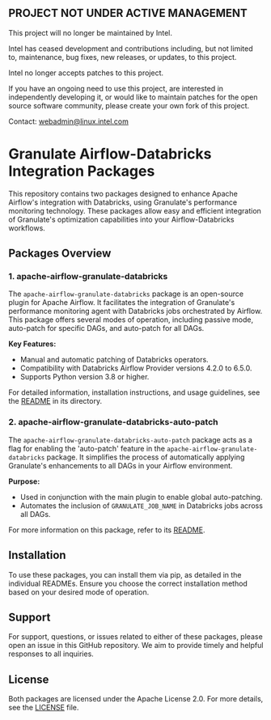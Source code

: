 ## PROJECT NOT UNDER ACTIVE MANAGEMENT

This project will no longer be maintained by Intel.

Intel has ceased development and contributions including, but not limited to, maintenance, bug fixes, new releases, or updates, to this project.  

Intel no longer accepts patches to this project.

If you have an ongoing need to use this project, are interested in independently developing it, or would like to maintain patches for the open source software community, please create your own fork of this project.  

Contact: webadmin@linux.intel.com
# Granulate Airflow-Databricks Integration Packages

This repository contains two packages designed to enhance Apache Airflow's integration with Databricks, using Granulate's performance monitoring technology. These packages allow easy and efficient integration of Granulate's optimization capabilities into your Airflow-Databricks workflows.

## Packages Overview

### 1. apache-airflow-granulate-databricks

The `apache-airflow-granulate-databricks` package is an open-source plugin for Apache Airflow. It facilitates the integration of Granulate's performance monitoring agent with Databricks jobs orchestrated by Airflow. This package offers several modes of operation, including passive mode, auto-patch for specific DAGs, and auto-patch for all DAGs.

**Key Features:**
- Manual and automatic patching of Databricks operators.
- Compatibility with Databricks Airflow Provider versions 4.2.0 to 6.5.0.
- Supports Python version 3.8 or higher.

For detailed information, installation instructions, and usage guidelines, see the [README](./apache-airflow-granulate-databricks/README.md) in its directory.

### 2. apache-airflow-granulate-databricks-auto-patch

The `apache-airflow-granulate-databricks-auto-patch` package acts as a flag for enabling the 'auto-patch' feature in the `apache-airflow-granulate-databricks` package. It simplifies the process of automatically applying Granulate's enhancements to all DAGs in your Airflow environment.

**Purpose:**
- Used in conjunction with the main plugin to enable global auto-patching.
- Automates the inclusion of `GRANULATE_JOB_NAME` in Databricks jobs across all DAGs.

For more information on this package, refer to its [README](./apache-airflow-granulate-databricks-auto-patch/README.md).

## Installation

To use these packages, you can install them via pip, as detailed in the individual READMEs. Ensure you choose the correct installation method based on your desired mode of operation.

## Support

For support, questions, or issues related to either of these packages, please open an issue in this GitHub repository. We aim to provide timely and helpful responses to all inquiries.

## License

Both packages are licensed under the Apache License 2.0. For more details, see the [LICENSE](LICENSE) file.
